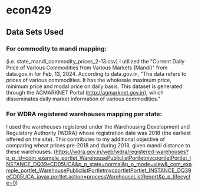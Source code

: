 # econ429

## Data Sets Used

### For commodity to mandi mapping: 
(i.e. state_mandi_commodity_prices_2-13.csv) I utilized the "Current Daily Price of Various Commodities from Various Markets (Mandi)" from data.gov.in for Feb, 13, 2024. According to data.gov.in, "The data refers to prices of various commodities. It has the wholesale maximum price, minimum price and modal price on daily basis. This dataset is generated through the AGMARKNET Portal (http://agmarknet.gov.in), which disseminates daily market information of various commodities."

### For WDRA registered warehouses mapping per state:
I used the warehouses registered under the Warehousing Development and Regulatory Authority (WDRA) whose registration date was 2018 (the earliest offered on the site). This contributes to my additional objective of comparing wheat prices pre-2018 and during 2018, given mandi distance to these warehouses.
(https://wdra.gov.in/web/wdra/registered-warehouses?p_p_id=com_example_portlet_WarehousePubliclistPortletmvcportletPortlet_INSTANCE_DQ39eCD05UCA&p_p_state=normal&p_p_mode=view&_com_example_portlet_WarehousePubliclistPortletmvcportletPortlet_INSTANCE_DQ39eCD05UCA_javax.portlet.action=processWarehouseListReport&p_p_lifecycle=0)
